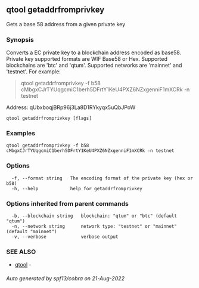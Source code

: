 ## qtool getaddrfromprivkey

Gets a base 58 address from a given private key

### Synopsis

Converts a EC private key to a blockchain address encoded as base58.
Private key supported formats are WIF Base58 or Hex. 
Supported blockchains are 'btc' and 'qtum'.
Supported networks are 'mainnet' and 'testnet'.
For example:
> qtool getaddrfromprivkey -f b58 cMbgxCJrTYUqgcmiC1berh5DFrtY1KeU4PXZ6NZxgenniF1mXCRk -n testnet

Address: qUbxboqjBRp96j3La8D1RYkyqx5uQbJPoW


```
qtool getaddrfromprivkey [flags]
```

### Examples

```
qtool getaddrfromprivkey -f b58 cMbgxCJrTYUqgcmiC1berh5DFrtY1KeU4PXZ6NZxgenniF1mXCRk -n testnet
```

### Options

```
  -f, --format string   The encoding format of the private key (hex or b58)
  -h, --help            help for getaddrfromprivkey
```

### Options inherited from parent commands

```
  -b, --blockchain string   blockchain: "qtum" or "btc" (default "qtum")
  -n, --network string      network type: "testnet" or "mainnet" (default "mainnet")
  -v, --verbose             verbose output
```

### SEE ALSO

* [qtool](qtool.md)	 - 

###### Auto generated by spf13/cobra on 21-Aug-2022
